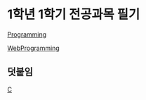 # 1학년 1학기 전공과목 필기
[Programming](https://1408bg.github.io/first_semester/programming/)

[WebProgramming](https://1408bg.github.io/first_semester/webprogramming)

## 덧붙임
[C](/c)
